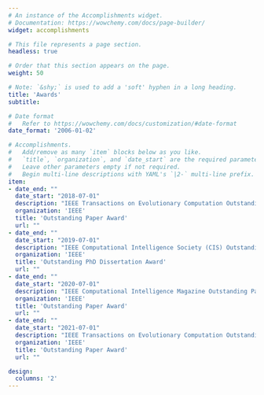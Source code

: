 ```yaml
---
# An instance of the Accomplishments widget.
# Documentation: https://wowchemy.com/docs/page-builder/
widget: accomplishments

# This file represents a page section.
headless: true

# Order that this section appears on the page.
weight: 50

# Note: `&shy;` is used to add a 'soft' hyphen in a long heading.
title: 'Awards'
subtitle:

# Date format
#   Refer to https://wowchemy.com/docs/customization/#date-format
date_format: '2006-01-02'

# Accomplishments.
#   Add/remove as many `item` blocks below as you like.
#   `title`, `organization`, and `date_start` are the required parameters.
#   Leave other parameters empty if not required.
#   Begin multi-line descriptions with YAML's `|2-` multi-line prefix.
item:
- date_end: ""
  date_start: "2018-07-01"
  description: "IEEE Transactions on Evolutionary Computation Outstanding Paper Award"
  organization: 'IEEE'
  title: 'Outstanding Paper Award'
  url: ""
- date_end: ""
  date_start: "2019-07-01"
  description: "IEEE Computational Intelligence Society (CIS) Outstanding PhD Dissertation Award"
  organization: 'IEEE'
  title: 'Outstanding PhD Dissertation Award'
  url: ""
- date_end: ""
  date_start: "2020-07-01"
  description: "IEEE Computational Intelligence Magazine Outstanding Paper Award"
  organization: 'IEEE'
  title: 'Outstanding Paper Award'
  url: ""
- date_end: ""
  date_start: "2021-07-01"
  description: "IEEE Transactions on Evolutionary Computation Outstanding Paper Award"
  organization: 'IEEE'
  title: 'Outstanding Paper Award'
  url: ""

design:
  columns: '2' 
---
```

